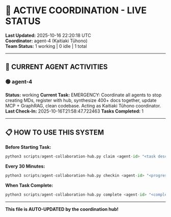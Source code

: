 # 🤝 ACTIVE COORDINATION - LIVE STATUS

**Last Updated:** 2025-10-16 22:20:18 UTC  
**Coordinator:** agent-4 (Kaitiaki Tūhono)  
**Team Status:** 1 working | 0 idle | 1 total

---

## 🔄 CURRENT AGENT ACTIVITIES

### 🟢 agent-4
**Status:** working
**Current Task:** EMERGENCY: Coordinate all agents to stop creating MDs, register with hub, synthesize 400+ docs together, update MCP + GraphRAG, clean codebase. Acting as Kaitiaki Tūhono coordinator.
**Last Check-In:** 2025-10-16T21:58:47.722463
**Tasks Completed:** 1


---

## 📋 HOW TO USE THIS SYSTEM

**Before Starting Task:**
```python
python3 scripts/agent-collaboration-hub.py claim <agent-id> "<task description>"
```

**Every 30 Minutes:**
```python
python3 scripts/agent-collaboration-hub.py checkin <agent-id> "<progress update>"
```

**When Task Complete:**
```python
python3 scripts/agent-collaboration-hub.py complete <agent-id> "<completion summary>"
```

---

**This file is AUTO-UPDATED by the coordination hub!**
